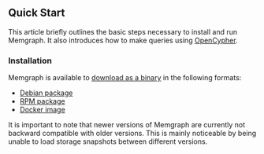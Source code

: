 ## Quick Start

This article briefly outlines the basic steps necessary to install and run
Memgraph. It also introduces how to make queries using
[OpenCypher](https://www.opencypher.org).

### Installation

Memgraph is available to [download as a binary](https://memgraph.com/download/)
in the following formats:

  * [Debian package](#debian-installation)
  * [RPM package](#RPM-installation)
  * [Docker image](#docker-installation)

It is important to note that newer versions of Memgraph are currently not
backward compatible with older versions. This is mainly noticeable by being
unable to load storage snapshots between different versions.